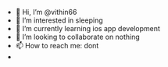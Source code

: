 - 👋 Hi, I’m @vithin66
- 👀 I’m interested in sleeping
- 🌱 I’m currently learning ios app development
- 💞️ I’m looking to collaborate on nothing
- 📫 How to reach me: dont
- 

<!---
vithin66/vithin66 is a ✨ special ✨ repository because its `README.md` (this file) appears on your GitHub profile.
You can click the Preview link to take a look at your changes.
--->
